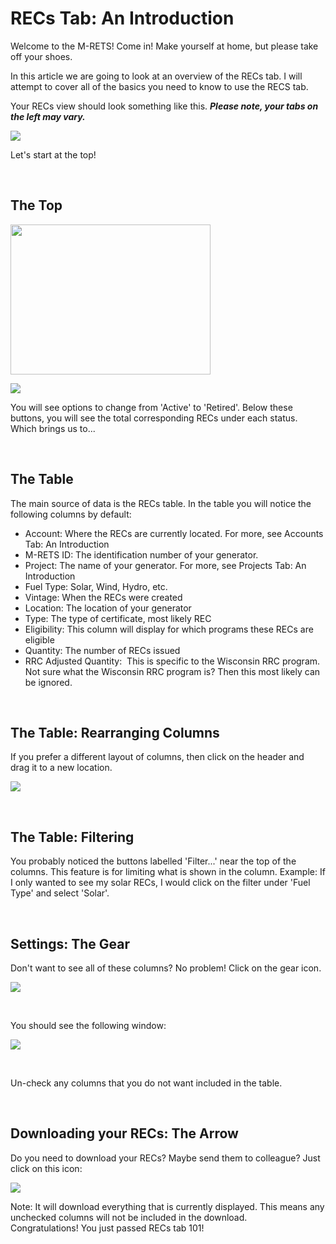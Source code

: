 # RECs Tab: An Introduction

Welcome to the M-RETS! Come in! Make yourself at home, but please take off your shoes.

In this article we are going to look at an overview of the RECs tab. I will attempt to cover all of the basics you need to know to use the RECS tab. 

Your RECs view should look something like this. ***Please note, your tabs on the left may vary.***

![](https://github.com/mrets/photos/blob/master/certificates_tab1.png?raw=true)

Let's start at the top!

<br>

## The Top

<img align="center" width="320" height="240" src="https://github.com/mrets/photos/blob/master/certificates_tab2.png?raw=true">

![](https://github.com/mrets/photos/blob/master/certificates_tab2.png?raw=true)

You will see options to change from 'Active' to 'Retired'. Below these buttons, you will see the total corresponding RECs under each status. Which brings us to...

<br>

## The Table

The main source of data is the RECs table. In the table you will notice the following columns by default:

-   Account: Where the RECs are currently located. For more, see Accounts Tab: An Introduction
-   M-RETS ID: The identification number of your generator.
-   Project: The name of your generator. For more, see Projects Tab: An Introduction
-   Fuel Type: Solar, Wind, Hydro, etc.
-   Vintage: When the RECs were created
-   Location: The location of your generator
-   Type: The type of certificate, most likely REC
-   Eligibility: This column will display for which programs these RECs are eligible
-   Quantity: The number of RECs issued
-   RRC Adjusted Quantity:  This is specific to the Wisconsin RRC program. Not sure what the Wisconsin RRC program is? Then this most likely can be ignored.

<br>

## The Table: Rearranging Columns

If you prefer a different layout of columns, then click on the header and drag it to a new location. 

![](https://github.com/mrets/photos/blob/master/certificates_tab3.gif?raw=true)

<br>

## The Table: Filtering

You probably noticed the buttons labelled 'Filter...' near the top of the columns. This feature is for limiting what is shown in the column. Example: If I only wanted to see my solar RECs, I would click on the filter under 'Fuel Type' and select 'Solar'.

<br>

## Settings: The Gear

Don't want to see all of these columns? No problem! Click on the gear icon.

![](https://github.com/mrets/photos/blob/master/certificates_tab4.png?raw=true)

<br>

You should see the following window:

![](https://github.com/mrets/photos/blob/master/certificates_tab5.png?raw=true)

<br>

Un-check any columns that you do not want included in the table.

<br>

## Downloading your RECs: The Arrow

Do you need to download your RECs? Maybe send them to colleague? Just click on this icon:

![](https://github.com/mrets/photos/blob/master/certificates_tab6.png?raw=true)

Note: It will download everything that is currently displayed. This means any unchecked columns will not be included in the download.\
Congratulations! You just passed RECs tab 101!
